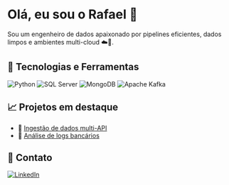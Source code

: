 # Olá, eu sou o Rafael 👋

Sou um engenheiro de dados apaixonado por pipelines eficientes, dados limpos e ambientes multi-cloud ☁️🐍.

## 🚀 Tecnologias e Ferramentas
![Python](https://img.shields.io/badge/-Python-333333?style=flat&logo=python)
![SQL Server](https://img.shields.io/badge/-SQL%20Server-333333?style=flat&logo=microsoft-sql-server)
![MongoDB](https://img.shields.io/badge/-MongoDB-333333?style=flat&logo=mongodb)
![Apache Kafka](https://img.shields.io/badge/-Kafka-333333?style=flat&logo=apache-kafka)

## 📈 Projetos em destaque
- 🔄 [Ingestão de dados multi-API](https://github.com/rafaelsanchez/projeto-ingestao)
- 🧠 [Análise de logs bancários](https://github.com/rafaelsanchez/log-banco)

## 💬 Contato
[![LinkedIn](https://img.shields.io/badge/-LinkedIn-0A66C2?style=flat&logo=linkedin)](https://www.linkedin.com/in/seuusuario/)
